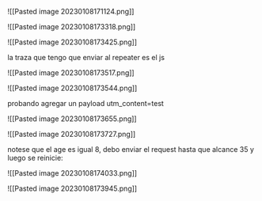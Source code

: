 ![[Pasted image 20230108171124.png]]

![[Pasted image 20230108173318.png]]

![[Pasted image 20230108173425.png]]

la traza que tengo que enviar al repeater es el js

![[Pasted image 20230108173517.png]]

![[Pasted image 20230108173544.png]]

probando agregar un payload utm_content=test

![[Pasted image 20230108173655.png]]

![[Pasted image 20230108173727.png]]


notese que el age es igual 8, debo enviar el request hasta que alcance 35 y luego se reinicie:

![[Pasted image 20230108174033.png]]


![[Pasted image 20230108173945.png]]